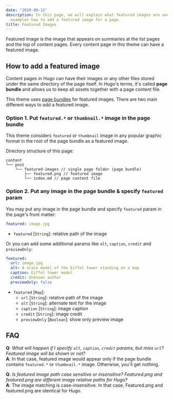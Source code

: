 ```yaml
---
date: "2019-09-12"
description: In this page, we will explain what featured images are and show you some
  examples how to add a featured image for a page.
title: Featured Images
---
```


Featured image is the image that appears on summaries at the list pages and the top of content pages. Every content page
in this theme can have a featured image.

<!--more-->

## How to add a featured image

Content pages in Hugo can have their images or any other files stored under the same directory of the page itself.
In Hugo's terms, it's called **page bundle** and allows us to keep all assets together with a page content file.

This theme uses [page bundles](https://gohugo.io/content-management/organization/#page-bundles) for featured images.
There are two main different ways to add a featured image.

### Option 1. Put `featured.*` or `thumbnail.*` image in the page bundle

This theme considers `featured` or `thumbnail` image in any popular graphic format in the root of the page bundle as
a featured image.

Directory structure of this page:

```
content
└── post
    └── featured-images // single page folder (page bundle)
        ├── featured.png // featured image
        └── index.md // page content file
```

### Option 2. Put any image in the page bundle & specify `featured` param

You may put any image in the page bundle and specify `featured` param in the page's front matter:

```yaml
featured: image.jpg
```

- `featured` [`String`]: relative path of the image

Or you can add some additional params like `alt`, `caption`, `credit` and `previewOnly`:

```yaml
featured:
  url: image.jpg
  alt: A scale model of the Eiffel tower standing on a map
  caption: Eiffel tower model
  credit: Unknown author
  previewOnly: false
```

- `featured` [`Map`]:
  - `url` [`String`]: relative path of the image
  - `alt` [`String`]: alternate text for the image
  - `caption` [`String`]: image caption
  - `credit` [`String`]: image credit
  - `previewOnly` [`Boolean`]: show only preview image

## FAQ

**Q**: _What will happen if I specify `alt`, `caption`, `credit` params, but miss `url`? Featured image will be shown or
not?_\
**A**: In that case, featured image would appear only if the page bundle contains `featured.*` or `thumbnail.*` image.
Otherwise, you'll get nothing.

**Q**: _Is featured image path case sensitive or insensitive? Featured.png and featured.png are different image relative
paths for Hugo?_\
**A**: The image matching is case-insensitive. In that case, Featured.png and featured.png are identical for Hugo.
